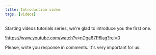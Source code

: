 ```yaml
---
title: Introduction video
tags: [videos]
---
```

Starting videos tutorials series, we're glad to introduce you the first one.

!https://www.youtube.com/watch?v=nDga67P6lag?rel=0

<!--more-->
Please, write you response in comments. It's very important for us.